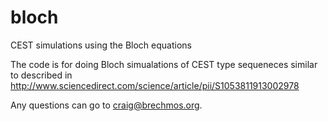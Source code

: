 bloch
=====

CEST simulations using the Bloch equations

The code is for doing Bloch simualations of CEST type sequeneces similar to described in http://www.sciencedirect.com/science/article/pii/S1053811913002978

Any questions can go to craig@brechmos.org.
